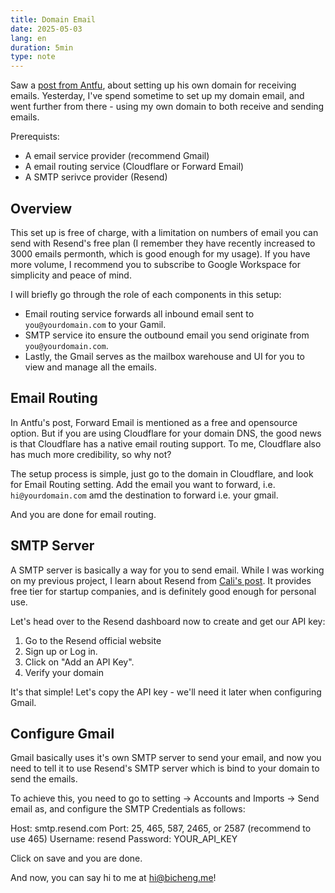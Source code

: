 ```yaml
---
title: Domain Email
date: 2025-05-03
lang: en
duration: 5min
type: note
---
```


Saw a [post from Antfu](https://antfu.me/posts/domain-email), about setting up his own domain for receiving emails. Yesterday, I've spend sometime to set up my domain email, and went further from there - using my own domain to both receive and sending emails.

Prerequists:

- A email service provider (recommend Gmail)
- A email routing service (Cloudflare or Forward Email)
- A SMTP serivce provider (Resend)

## Overview

This set up is free of charge, with a limitation on numbers of email you can send with Resend's free plan (I remember they have recently increased to 3000 emails permonth, which is good enough for my usage). If you have more volume, I recommend you to subscribe to Google Workspace for simplicity and peace of mind.

I will briefly go through the role of each components in this setup:

- Email routing service forwards all inbound email sent to `you@yourdomain.com` to your Gamil.
- SMTP service ito ensure the outbound email you send originate from `you@yourdomain.com`.
- Lastly, the Gmail serves as the mailbox warehouse and UI for you to view and manage all the emails.

## Email Routing

In Antfu's post, Forward Email is mentioned as a free and opensource option. But if you are using Cloudflare for your domain DNS, the good news is that Cloudflare has a native email routing support. To me, Cloudflare also has much more credibility, so why not?

The setup process is simple, just go to the domain in Cloudflare, and look for Email Routing setting. Add the email you want to forward, i.e. `hi@yourdomain.com` amd the destination to forward i.e. your gmail.

And you are done for email routing.

## SMTP Server

A SMTP server is basically a way for you to send email. While I was working on my previous project, I learn about Resend from [Cali's post](https://cali.so/blog/guide-for-cloning-my-site#f6ecf0edede3). It provides free tier for startup companies, and is definitely good enough for personal use.

Let's head over to the Resend dashboard now to create and get our API key:

1. Go to the Resend official website
2. Sign up or Log in.
3. Click on "Add an API Key".
4. Verify your domain

It's that simple! Let's copy the API key - we'll need it later when configuring Gmail.

## Configure Gmail

Gmail basically uses it's own SMTP server to send your email, and now you need to tell it to use Resend's SMTP server which is bind to your domain to send the emails.

To achieve this, you need to go to setting -> Accounts and Imports -> Send email as, and configure the SMTP Credentials as follows:

Host: smtp.resend.com
Port: 25, 465, 587, 2465, or 2587 (recommend to use 465)
Username: resend
Password: YOUR_API_KEY

Click on save and you are done.

And now, you can say hi to me at [hi@bicheng.me](mailto:hi@bicheng.me)!
